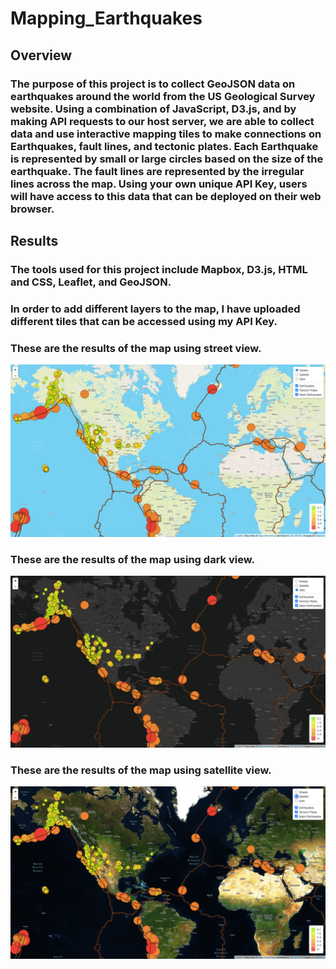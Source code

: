 # Mapping_Earthquakes
## Overview
### The purpose of this project is to collect GeoJSON data on earthquakes around the world from the US Geological Survey website. Using a combination of JavaScript, D3.js, and by making API requests to our host server, we are able to collect data and use interactive mapping tiles to make connections on Earthquakes, fault lines, and tectonic plates. Each Earthquake is represented by small or large circles based on the size of the earthquake. The fault lines are represented by the irregular lines across the map. Using your own unique API Key, users will have access to this data that can be deployed on their web browser. 
## Results
### The tools used for this project include Mapbox, D3.js, HTML and CSS, Leaflet, and GeoJSON.
### In order to add different layers to the map, I have uploaded different tiles that can be accessed using my API Key.
### These are the results of the map using street view.
![streets_mapbox.png](images/streets_mapbox.png)
### These are the results of the map using dark view.
![dark_mapbox.png](images/dark_mapbox.png)
### These are the results of the map using satellite view.
![satellite_mapbox.png](images/satellite_mapbox.png)
